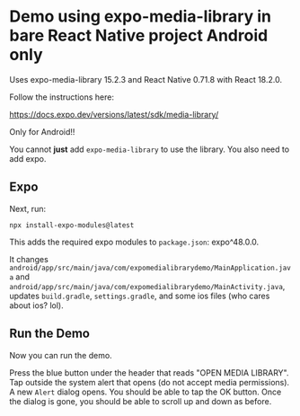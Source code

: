 # Demo using expo-media-library in bare React Native project Android only

Uses expo-media-library 15.2.3 and React Native 0.71.8 with React 18.2.0.

Follow the instructions here:

https://docs.expo.dev/versions/latest/sdk/media-library/

Only for Android!!

You cannot **just** add `expo-media-library` to use the library. You also need to add expo.

## Expo

Next, run:

`npx install-expo-modules@latest`

This adds the required expo modules to `package.json`: expo^48.0.0.

It changes `android/app/src/main/java/com/expomedialibrarydemo/MainApplication.java` and `android/app/src/main/java/com/expomedialibrarydemo/MainActivity.java`, updates `build.gradle`, `settings.gradle`, and some ios files (who cares about ios? lol).

## Run the Demo

Now you can run the demo.

Press the blue button under the header that reads "OPEN MEDIA LIBRARY". Tap outside the system alert that opens (do not accept media permissions). A new `Alert` dialog opens. You should be able to tap the OK button. Once the dialog is gone, you should be able to scroll up and down as before.